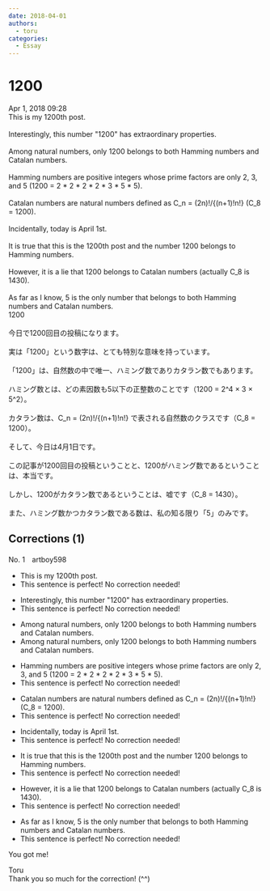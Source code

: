 ```yaml
---
date: 2018-04-01
authors:
  - toru
categories:
  - Essay
---
```


<h1 id="subject_show">1200</h1>
<div class="date">Apr 1, 2018 09:28</div>
<div id="post"><div id="body_show_ori">
This is my 1200th post.<br/><br/>Interestingly, this number "1200" has extraordinary properties.<br/><br/>Among natural numbers, only 1200 belongs to both Hamming numbers and Catalan numbers.<br/><br/>Hamming numbers are positive integers whose prime factors are only 2, 3, and 5 (1200 = 2 * 2 * 2 * 2 * 3 * 5 * 5).<br/><br/>Catalan numbers are natural numbers defined as C_n = (2n)!/{(n+1)!n!}  (C_8 = 1200).<br/><br/>Incidentally, today is April 1st.<br/><br/>It is true that this is the 1200th post and the number 1200 belongs to Hamming numbers.<br/><br/>However, it is a lie that 1200 belongs to Catalan numbers (actually C_8 is 1430).<br/><br/>As far as I know, 5 is the only number that belongs to both Hamming numbers and Catalan numbers.
</div></div>

<!-- more -->

<div id="post_ja"><div id="body_show_mo">
1200<br/><br/>今日で1200回目の投稿になります。<br/><br/>実は「1200」という数字は、とても特別な意味を持っています。<br/><br/>「1200」は、自然数の中で唯一、ハミング数でありカタラン数でもあります。<br/><br/>ハミング数とは、どの素因数も5以下の正整数のことです（1200 = 2^4 × 3 × 5^2）。<br/><br/>カタラン数は、C_n = (2n)!/{(n+1)!n!} で表される自然数のクラスです（C_8 = 1200）。<br/><br/>そして、今日は4月1日です。<br/><br/>この記事が1200回目の投稿ということと、1200がハミング数であるということは、本当です。<br/><br/>しかし、1200がカタラン数であるということは、嘘です（C_8 = 1430）。<br/><br/>また、ハミング数かつカタラン数である数は、私の知る限り「5」のみです。
</div></div>

## Corrections (1)
<div id="block"><div class="first_name"> No. 1　<span class="just_name">artboy598</span></div><div id="block2">
<ul class="correction_field">
<li class="incorrect">This is my 1200th post.</li>
<li class="corrected perfect">This sentence is perfect! No correction needed!</li>
</ul>
<ul class="correction_field">
<li class="incorrect">Interestingly, this number "1200" has extraordinary properties.</li>
<li class="corrected perfect">This sentence is perfect! No correction needed!</li>
</ul>
<ul class="correction_field">
<li class="incorrect">Among natural numbers, only 1200 belongs to both Hamming numbers and Catalan numbers.</li>
<li class="corrected correct">
Among natural numbers, only 1200 belongs to both Hamming <span class="sline"><span class="f_gray">numbers</span></span> and Catalan numbers.
</li>
</ul>
<ul class="correction_field">
<li class="incorrect">Hamming numbers are positive integers whose prime factors are only 2, 3, and 5 (1200 = 2 * 2 * 2 * 2 * 3 * 5 * 5).</li>
<li class="corrected perfect">This sentence is perfect! No correction needed!</li>
</ul>
<ul class="correction_field">
<li class="incorrect">Catalan numbers are natural numbers defined as C_n = (2n)!/{(n+1)!n!}  (C_8 = 1200).</li>
<li class="corrected perfect">This sentence is perfect! No correction needed!</li>
</ul>
<ul class="correction_field">
<li class="incorrect">Incidentally, today is April 1st.</li>
<li class="corrected perfect">This sentence is perfect! No correction needed!</li>
</ul>
<ul class="correction_field">
<li class="incorrect">It is true that this is the 1200th post and the number 1200 belongs to Hamming numbers.</li>
<li class="corrected perfect">This sentence is perfect! No correction needed!</li>
</ul>
<ul class="correction_field">
<li class="incorrect">However, it is a lie that 1200 belongs to Catalan numbers (actually C_8 is 1430).</li>
<li class="corrected perfect">This sentence is perfect! No correction needed!</li>
</ul>
<ul class="correction_field">
<li class="incorrect">As far as I know, 5 is the only number that belongs to both Hamming numbers and Catalan numbers.</li>
<li class="corrected perfect">This sentence is perfect! No correction needed!</li>
</ul>
<p class="comment_small">
 You got me!
</p>

</div><div class="name"><span class="just_name">Toru</span><br>
Thank you so much for the correction! (^^)
</div>
</div>
